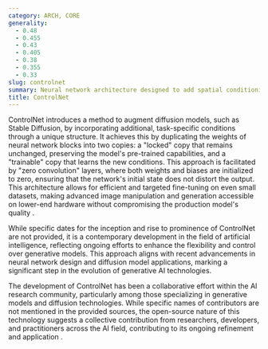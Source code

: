 ```yaml
---
category: ARCH, CORE
generality:
  - 0.48
  - 0.455
  - 0.43
  - 0.405
  - 0.38
  - 0.355
  - 0.33
slug: controlnet
summary: Neural network architecture designed to add spatial conditioning controls to diffusion models, enabling precise manipulation without altering the original model's integrity.
title: ControlNet
---
```


ControlNet introduces a method to augment diffusion models, such as Stable Diffusion, by incorporating additional, task-specific conditions through a unique structure. It achieves this by duplicating the weights of neural network blocks into two copies: a "locked" copy that remains unchanged, preserving the model's pre-trained capabilities, and a "trainable" copy that learns the new conditions. This approach is facilitated by "zero convolution" layers, where both weights and biases are initialized to zero, ensuring that the network's initial state does not distort the output. This architecture allows for efficient and targeted fine-tuning on even small datasets, making advanced image manipulation and generation accessible on lower-end hardware without compromising the production model's quality .

While specific dates for the inception and rise to prominence of ControlNet are not provided, it is a contemporary development in the field of artificial intelligence, reflecting ongoing efforts to enhance the flexibility and control over generative models. This approach aligns with recent advancements in neural network design and diffusion model applications, marking a significant step in the evolution of generative AI technologies.

The development of ControlNet has been a collaborative effort within the AI research community, particularly among those specializing in generative models and diffusion technologies. While specific names of contributors are not mentioned in the provided sources, the open-source nature of this technology suggests a collective contribution from researchers, developers, and practitioners across the AI field, contributing to its ongoing refinement and application .
